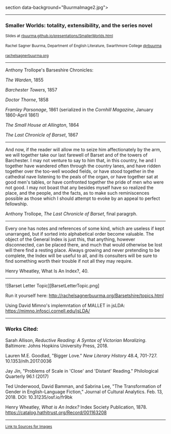 section data-background="BuurmaImage2.jpg"></section>

---

### Smaller Worlds: totality, extensibility, and the series novel

<small>Slides at [rbuurma.github.io/presentations/SmallerWorlds.html](rbuurma.github.io/presentations/SmallerWorlds.html)</small>
<br>
<br><small>Rachel Sagner Buurma, Department of English Literature, Swarthmore College [@rbuurma](http://twitter.com/rbuurma)</small>
<br>
<br><small>[rachelsagnerbuurma.org](http://rachelsagnerbuurma.org)</small>

---

Anthony Trollope's Barseshire Chronicles:

*The Warden*, 1855

*Barchester Towers*, 1857

*Doctor Thorne*, 1858

*Framley Parsonage*, 1861 (serialized in the *Cornhill Magazine*, January 1860-April 1861)

*The Small House at Allington*, 1864

*The Last Chronicle of Barset*, 1867

---

And now, if the reader will allow me to seize him affectionately by the arm, we will together take our last farewell of Barset and of the towers of Barchester. I may not venture to say to him that, in this country, he and I together have wandered often through the country lanes, and have ridden together over the too-well wooded fields, or have stood together in the cathedral nave listening to the peals of the organ, or have together sat at good men's tables, or have confronted together the pride of men who were not good. I may not boast that any besides myself have so realized the place, and the people, and the facts, as to make such reminiscences possible as those which I should attempt to evoke by an appeal to perfect fellowship.

Anthony Trollope, *The Last Chronicle of Barset*, final paragrph.

---

Every one has notes and references of some kind, which are useless if kept unarranged, but if sorted into alphabetical order become valuable. The object of the General Index is just this, that anything, however disconnected, can be placed there, and much that would otherwise be lost will there find a resting place. Always growing and never pretending to be complete, the Index will be useful to all, and its consulters will be sure to find something worth their trouble if not all they may require.

Henry Wheatley, What Is An Index?, 40.

---

![Barset Letter Topic][BarsetLetterTopic.png]

Run it yourself here:
http://rachelsagnerbuurma.org/Barsetshire/topics.html

Using David Mimno's implemntation of MALLET in jsLDA:
https://mimno.infosci.cornell.edu/jsLDA/

---

### Works Cited:

Sarah Allison, *Reductive Reading: A Syntax of Victorian Moralizing*. Baltimore: Johns Hopkins University Press, 2018.

Lauren M.E. Goodlad, "Bigger Love." *New Literary History* 48.4, 701-727. 10.1353/nlh.2017.0036

Jay Jin, "Problems of Scale in 'Close' and 'Distant' Reading." Philological Quarterly 96.1 (2017)

Ted Underwood, David Bamman, and Sabrina Lee, "The Transformation of Gender in English-Language Fiction," Journal of Cultural Analytics. Feb. 13, 2018. DOI: 10.31235/osf.io/fr9bk

Henry Wheatley, *What is An Index?* Index Society Publication, 1878.
https://catalog.hathitrust.org/Record/001163208

---

<small>[Link to Sources for Images]()</small>
